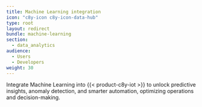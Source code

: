 ```yaml
---
title: Machine Learning integration
icon: "c8y-icon c8y-icon-data-hub"
type: root
layout: redirect
bundle: machine-learning
section:
  - data_analytics
audience:
  - Users
  - Developers
weight: 30
---
```


Integrate Machine Learning into {{< product-c8y-iot >}} to unlock predictive insights, anomaly detection, and smarter automation, optimizing operations and decision-making.
